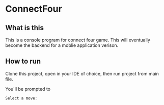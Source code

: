 # ConnectFour
## What is this 
This is a console program for connect four game. This will eventually become the backend for a moblie application verison. 

## How to run 
Clone this project, open in your IDE of choice, then run project from main file.

You'll be prompted to 
```Kotlin
Select a move:
```

